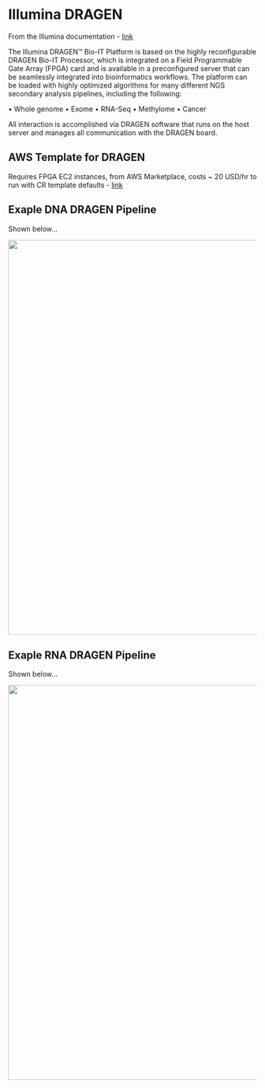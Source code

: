 # Illumina DRAGEN

From the Illumina documentation - [link](https://support.illumina.com/content/dam/illumina-support/documents/documentation/software_documentation/dragen-bio-it/Illumina-DRAGEN-Bio-IT-Platform-User-Guide-1000000141465-00.pdf)

The Illumina DRAGEN™ Bio-IT Platform is based on the highly reconfigurable DRAGEN Bio-IT Processor,
which is integrated on a Field Programmable Gate Array (FPGA) card and is available in a preconfigured
server that can be seamlessly integrated into bioinformatics workflows. The platform can be loaded
with highly optimized algorithms for many different NGS secondary analysis pipelines, including the
following:  

• Whole genome
• Exome
• RNA-Seq
• Methylome
• Cancer

All interaction is accomplished via DRAGEN software that runs on the host server and manages all
communication with the DRAGEN board.

## AWS Template for DRAGEN

Requires FPGA EC2 instances, from AWS Marketplace, costs ~ 20 USD/hr to run with CR template defaults - [link](https://aws.amazon.com/marketplace/pp/Illumina-Inc-DRAGEN-Complete-Suite/B07CZ3F5HY)

## Exaple DNA DRAGEN Pipeline

Shown below...  

<img src="https://github.com/lynnlangit/TeamTeri/blob/master/Images/dragen-dna.png" width=800>

## Exaple RNA DRAGEN Pipeline

Shown below...   

<img src="https://github.com/lynnlangit/TeamTeri/blob/master/Images/dragen-rna.png" width=800>